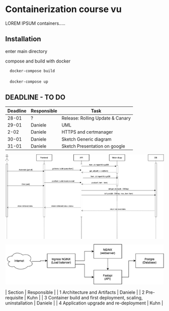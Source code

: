 # Containerization course vu

LOREM IPSUM containers.....

## Installation

enter main directory

compose and build with docker

```bash
  docker-compose build

  docker-compose up

```

## DEADLINE - TO DO

<!-- - 18 - deadline for frontend otherwise @quarti jumps on it
- unknown - UML @quarti
- 18 - soft deadline for kubernetes oporting supporting api external access, and horizontal scaling
- 16 - 8pm heads up on kubernetes material
- 16 - 8pm heads up on lecture 4 persistant volumes -->

| Deadline | Responsible | Task                             |
| -------- | ----------- | -------------------------------- |
| 28-01    | ?           | Release: Rolling Update & Canary |
| 29-01    | Daniele     | UML                              |
| 2-02     | Daniele     | HTTPS and certmanager            |
| 30-01    | Daniele     | Sketch Generic diagram           |
| 31-01    | Daniele     | Sketch Presentation on google    |


![Screenshot](Sequence_Diagram_drawio.png)

![Screenshot](Deployment_uml_mk2.drawio.png)

| Section                                                          | Responsible |
| 1 Architecture and Artifacts                                     | Daniele |
| 2 Pre-requisite                                                  | Kuhn |
| 3 Container build and first deployment, scaling, uninstallation  | Daniele |
| 4 Application upgrade and re-deployment                          | Kuhn |
